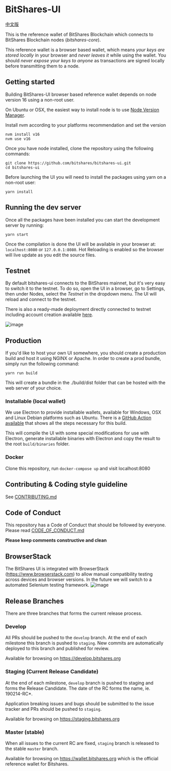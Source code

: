 BitShares-UI
============
[中文版](README_zh.md)

This is the reference wallet of BitShares Blockchain which connects to BitShares Blockchain nodes (*bitshares-core*).

This reference wallet is a browser based wallet, which means *your keys are stored locally* in your browser and *never leaves it* while using the wallet. 
You should *never expose your keys to anyone* as transactions are signed locally before transmitting them to a node.

## Getting started

Building BitShares-UI browser based reference wallet depends on node version 16 using a non-root user.

On Ubuntu or OSX, the easiest way to install node is to use [Node Version Manager](https://github.com/creationix/nvm).

Install nvm according to your platforms recommendation and set the version

```
nvm install v16
nvm use v16
```

Once you have node installed, clone the repository using the following commands:

```
git clone https://github.com/bitshares/bitshares-ui.git
cd bitshares-ui
```

Before launching the UI you will need to install the packages using yarn on a non-root user:

```
yarn install
```

## Running the dev server

Once all the packages have been installed you can start the development 
server by running:

```
yarn start
```

Once the compilation is done the UI will be available in your browser at:
`localhost:8080` or `127.0.0.1:8080`. Hot Reloading is enabled so the browser 
will live update as you edit the source files.

## Testnet

By default bitshares-ui connects to the BitShares mainnet, 
but it's very easy to switch it to the testnet. 
To do so, open the UI in a browser, go to Settings, then 
under Nodes, select the *Testnet* in the dropdown menu. 
The UI will reload and connect to the testnet.

There is also a ready-made deployment directly connected to testnet
including account creation available [here](https://test.xbts.io/).

![image](https://user-images.githubusercontent.com/33128181/175760811-736c9b21-9122-4160-bd30-465bb755a3a3.png)

## Production

If you'd like to host your own UI somewhere, you should create a production 
build and host it using NGINX or Apache. 
In order to create a prod bundle, simply run the following command:

```
yarn run build
```

This will create a bundle in the ./build/dist folder that can be hosted with the web server of your choice.

### Installable (local wallet)

We use Electron to provide installable wallets, available for Windows, OSX and Linux Debian platforms such as Ubuntu. 
There is a [GitHub Action available](https://github.com/bitshares/bitshares-ui/blob/master/.github/workflows/build-release-binaries.yml#L18) that shows all the steps necessary for this build.

This will compile the UI with some special modifications for use with Electron, generate installable binaries with Electron and copy the result to the root `build/binaries` folder.

### Docker

Clone this repository, run `docker-compose up` and visit localhost:8080

## Contributing & Coding style guideline

See [CONTRIBUTING.md](CONTRIBUTING.md)

## Code of Conduct

This repository has a Code of Conduct that should be followed by everyone. 
Please read [CODE_OF_CONDUCT.md](CODE_OF_CONDUCT.md)

**Please keep comments constructive and clean**

## BrowserStack 

The BitShares UI is integrated with BrowserStack (https://www.browserstack.com) to allow manual compatibility testing across devices and browser versions. In the future we will switch to a automated Selenium testing framework.
![image](https://user-images.githubusercontent.com/33128181/48697885-05f8d880-ebe6-11e8-95a2-d87516cbb3d9.png)

## Release Branches

There are three branches that forms the current release process.

### Develop

All PRs should be pushed to the `develop` branch. At the end of each milestone this branch is pushed to `staging`.
New commits are automatically deployed to this branch and published for review.

Available for browsing on https://develop.bitshares.org

### Staging (Current Release Candidate)

At the end of each milestone, `develop` branch is pushed to staging and forms the Release Candidate. The date of the RC forms the name, ie. 190214-RC*.

Application breaking issues and bugs should be submitted to the issue tracker and PRs should be pushed to `staging`.

Available for browsing on https://staging.bitshares.org

### Master (stable)

When all issues to the current RC are fixed, `staging` branch is released to the stable `master` branch.

Available for browsing on https://wallet.bitshares.org which is the official reference wallet for Bitshares.
